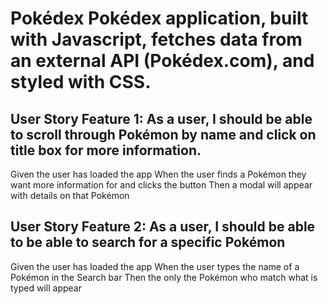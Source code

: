 # Pokédex Pokédex application, built with Javascript, fetches data from an external API (Pokédex.com), and styled with CSS.

## User Story Feature 1: As a user, I should be able to scroll through Pokémon by name and click on title box for more information.

Given the user has loaded the app When the user finds a Pokémon they want more information for and clicks the button Then a modal will appear with details on that Pokémon

## User Story Feature 2: As a user, I should be able to be able to search for a specific Pokémon

Given the user has loaded the app When the user types the name of a Pokémon in the Search bar Then the only the Pokémon who match what is typed will appear
